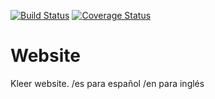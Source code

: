 [![Build Status](https://travis-ci.org/kleer-la/kleer-website.png?branch=master)](https://travis-ci.org/kleer-la/kleer-website)
[![Coverage Status](https://img.shields.io/coveralls/kleer-la/kleer-website.svg)](https://coveralls.io/r/kleer-la/kleer-website?branch=handle_missing_eb_date)

Website
=======

Kleer website.
<url>/es para español
<url>/en para inglés
